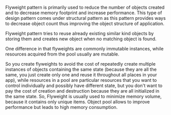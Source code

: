 Flyweight pattern is primarily used to reduce the number of objects created and to decrease memory footprint and increase performance. This type of design pattern comes under structural pattern as this pattern provides ways to decrease object count thus improving the object structure of application.

Flyweight pattern tries to reuse already existing similar kind objects by storing them and creates new object when no matching object is found. 


One difference in that flyweights are commonly immutable instances, while resources acquired from the pool usually are mutable.

So you create flyweights to avoid the cost of repeatedly create multiple instances of objects containing the same state (because they are all the same, you just create only one and reuse it throughout all places in your app), while resources in a pool are particular resources that you want to control individually and possibly have different state, but you don't want to pay the cost of creation and destruction because they are all initialized in the same state. So, Flyweight is usually used to minimize memory volume, because it contains only unique items. Object pool allows to improve performance but leads to high memory consumption.